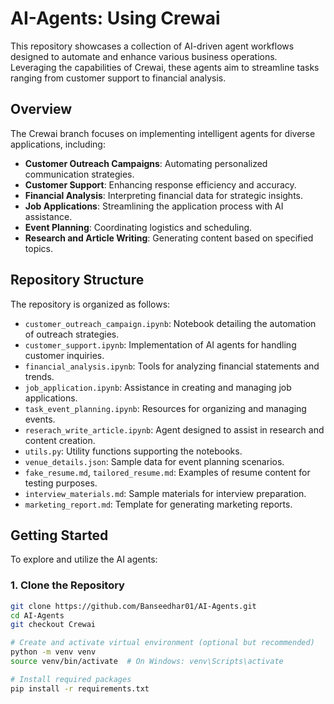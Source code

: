 # AI-Agents: Using Crewai

This repository showcases a collection of AI-driven agent workflows designed to automate and enhance various business operations. Leveraging the capabilities of Crewai, these agents aim to streamline tasks ranging from customer support to financial analysis.

## Overview

The Crewai branch focuses on implementing intelligent agents for diverse applications, including:

- **Customer Outreach Campaigns**: Automating personalized communication strategies.
- **Customer Support**: Enhancing response efficiency and accuracy.
- **Financial Analysis**: Interpreting financial data for strategic insights.
- **Job Applications**: Streamlining the application process with AI assistance.
- **Event Planning**: Coordinating logistics and scheduling.
- **Research and Article Writing**: Generating content based on specified topics.

## Repository Structure

The repository is organized as follows:

- `customer_outreach_campaign.ipynb`: Notebook detailing the automation of outreach strategies.
- `customer_support.ipynb`: Implementation of AI agents for handling customer inquiries.
- `financial_analysis.ipynb`: Tools for analyzing financial statements and trends.
- `job_application.ipynb`: Assistance in creating and managing job applications.
- `task_event_planning.ipynb`: Resources for organizing and managing events.
- `reserach_write_article.ipynb`: Agent designed to assist in research and content creation.
- `utils.py`: Utility functions supporting the notebooks.
- `venue_details.json`: Sample data for event planning scenarios.
- `fake_resume.md`, `tailored_resume.md`: Examples of resume content for testing purposes.
- `interview_materials.md`: Sample materials for interview preparation.
- `marketing_report.md`: Template for generating marketing reports.

## Getting Started

To explore and utilize the AI agents:

### 1. Clone the Repository

```bash
git clone https://github.com/Banseedhar01/AI-Agents.git
cd AI-Agents
git checkout Crewai

# Create and activate virtual environment (optional but recommended)
python -m venv venv
source venv/bin/activate  # On Windows: venv\Scripts\activate

# Install required packages
pip install -r requirements.txt
